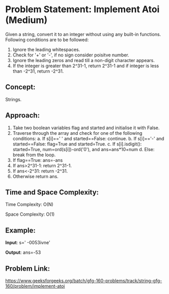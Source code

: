 # Problem Statement: Implement Atoi (Medium)
Given a string, convert it to an integer without using any built-in functions. Following conditions are to be followed:

1. Ignore the leading whitespaces.
2. Check for '+' or '-', if no sign consider poisitve number.
3. Ignore the leading zeros and read till a non-digit character appears.
4. If the integer is greater than 2^31-1, return 2^31-1 and if integer is less than -2^31, return -2^31.

## Concept:
Strings.

## Approach:
1. Take two boolean variables flag and started and initialise it with False.
2. Traverse through the array and check for one of the following conditions:
   a. If s[i]==' ' and started==False: continue.
   b. If s[i]=='-' and started==False: flag=True and started=True.
   c. If s[i].isdigit(): started=True, num=ord(s[i])-ord('0'), and ans=ans*10+num
   d. Else: break from the loop.
3. If flag==True: ans=-ans
4. If ans>2^31-1: return 2^31-1.
5. If ans<-2^31: return -2^31.
6. Otherwise return ans.

## Time and Space Complexity:
Time Complexity: O(N)

Space Complexity: O(1)

## Example:
**Input**: s='   -0053ivne'

**Output**: ans=-53

## Problem Link:
https://www.geeksforgeeks.org/batch/gfg-160-problems/track/string-gfg-160/problem/implement-atoi

